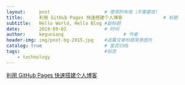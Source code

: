 ```yaml
---
layout:     post                    # 使用的布局（不需要改）
title:      利用 GitHub Pages 快速搭建个人博客               # 标题 
subtitle:   Hello World, Hello Blog #副标题
date:       2019-09-03              # 时间
author:     keguniang                      # 作者
header-img: img/post-bg-2015.jpg    #这篇文章标题背景图片
catalog: true                       # 是否归档
tags:                               #标签
    - technology
---
```


[利用 GitHub Pages 快速搭建个人博客](https://www.jianshu.com/p/e68fba58f75c)
